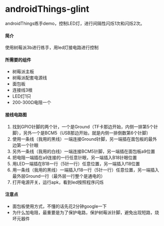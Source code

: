 # androidThings-glint
androidThings练手demo，控制LED灯，进行间隔性闪烁1次和闪烁2次。

#### 简介
使用树莓派3b进行练手，用led灯接电路进行控制

#### 所需要的组件
* 树莓派主板
* 树莓派配套电源线
* 面包板
* 连接线3根
* LED灯1只
* 200-300Ω电阻一个

#### 接线电路图
1. 找到GPIO针脚的两个针，一个是Ground（TF卡那边开始，内侧一排第5个针脚），另外一个是BCM5（USB那边开始，就是内侧一排倒数第6个针脚）
2. 使用一条线（我用的黑线）一端连接Ground针脚，另一端插在面包板的最外边第一个针眼
3. 另外一条线（我用的白线）一端连接BCM5针脚，另一端插在面包板a9位置
4. 把电阻一端插在a9连接的一行任意针眼，另一端插入B18针眼位置
5. 用LED一端插在B18一行（5针一行）任意位置，另一端插入f18位置
6. 用一条线（我用的黑线）一端插入f18一行（5针一行）任意位置，另一端插入最外层Ground一行（最外层一行整个是通电的）
7. 打开电源开关，运行apk，看到led按照程序闪烁


#### 注意点
* 面包板使用方式，不懂的话先花2分钟google一下
* 为什么加电阻，最重要是为了保护电路，保护树莓派针脚，避免出现短路，烧坏元器件
